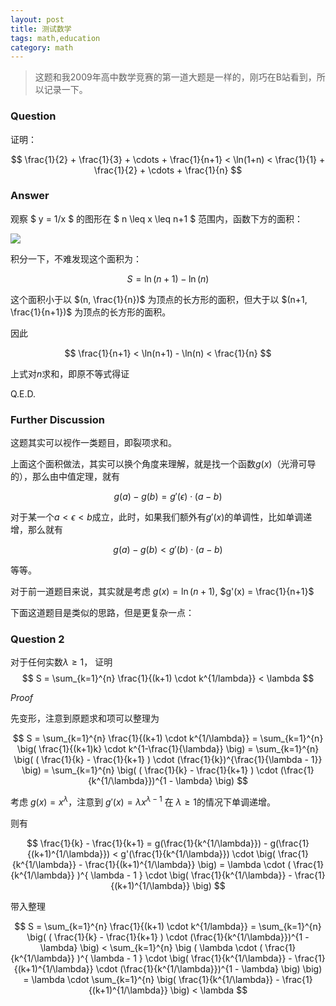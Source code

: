 ```yaml
---
layout: post
title: 测试数学
tags: math,education
category: math
---
```


> 这题和我2009年高中数学竞赛的第一道大题是一样的，刚巧在B站看到，所以记录一下。

### Question

证明：

$$
    \frac{1}{2} + \frac{1}{3} + \cdots + \frac{1}{n+1}
    < \ln(1+n) 
    < 
    \frac{1}{1} + \frac{1}{2} + \cdots + \frac{1}{n}
$$

### Answer

观察 $ y = 1/x $ 的图形在 $ n \leq x \leq n+1 $ 范围内，函数下方的面积：

![](https://crsando.github.io/images/2024-10-18/demo.png)

积分一下，不难发现这个面积为：

$$
    S = \ln(n+1) - \ln(n)
$$

这个面积小于以 $(n, \frac{1}{n})$ 为顶点的长方形的面积，但大于以 $(n+1, \frac{1}{n+1})$ 为顶点的长方形的面积。

因此

$$
    \frac{1}{n+1} < \ln(n+1) - \ln(n) < \frac{1}{n}
$$

上式对$n$求和，即原不等式得证

Q.E.D.

### Further Discussion

这题其实可以视作一类题目，即裂项求和。

上面这个面积做法，其实可以换个角度来理解，就是找一个函数$g(x)$（光滑可导的），那么由中值定理，就有

$$
    g(a) - g(b) = g'(\epsilon) \cdot (a - b)
$$

对于某一个$a < \epsilon < b$成立，此时，如果我们额外有$g'(x)$的单调性，比如单调递增，那么就有

$$
    g(a) - g(b) < g'(b) \cdot (a - b)
$$

等等。

对于前一道题目来说，其实就是考虑 $g(x) = \ln(n+1)$, $g'(x) = \frac{1}{n+1}$

下面这道题目是类似的思路，但是更复杂一点：

### Question 2

对于任何实数$\lambda \geq 1$， 证明
$$
    S = \sum_{k=1}^{n} \frac{1}{(k+1) \cdot k^{1/lambda}} < \lambda
$$

*Proof*

先变形，注意到原题求和项可以整理为

$$
    S = \sum_{k=1}^{n} \frac{1}{(k+1) \cdot k^{1/\lambda}}
        = \sum_{k=1}^{n} \big( \frac{1}{(k+1)k} \cdot k^{1-\frac{1}{\lambda}} \big)
        = \sum_{k=1}^{n} \big( ( \frac{1}{k} - \frac{1}{k+1} ) 
            \cdot (\frac{1}{k})^{\frac{1}{\lambda - 1}} \big)
        = \sum_{k=1}^{n} \big( ( \frac{1}{k} - \frac{1}{k+1} ) 
            \cdot (\frac{1}{k^{1/\lambda}})^{1 - \lambda} \big)
$$

考虑 $g(x) = x^{\lambda}$，注意到 $g'(x) = \lambda x ^{ \lambda - 1 }$ 在 $\lambda \geq 1$的情况下单调递增。

则有

$$
    \frac{1}{k} - \frac{1}{k+1} 
    = g(\frac{1}{k^{1/\lambda}}) - g(\frac{1}{(k+1)^{1/\lambda}}) 
        < g'(\frac{1}{k^{1/\lambda}}) 
            \cdot \big( 
                    \frac{1}{k^{1/\lambda}} - \frac{1}{(k+1)^{1/\lambda}}
                \big)
        = \lambda \cdot ( \frac{1}{k^{1/\lambda}} )^{ \lambda - 1 }
            \cdot \big( 
                    \frac{1}{k^{1/\lambda}} - \frac{1}{(k+1)^{1/\lambda}}
                \big)
$$

带入整理

$$
    S = \sum_{k=1}^{n} \frac{1}{(k+1) \cdot k^{1/lambda}}
        = \sum_{k=1}^{n} \big( ( \frac{1}{k} - \frac{1}{k+1} ) 
            \cdot (\frac{1}{k^{1/\lambda}})^{1 - \lambda} \big)
        < \sum_{k=1}^{n} 
            \big ( 
            \lambda \cdot 
            ( \frac{1}{k^{1/\lambda}} )^{ \lambda - 1 }
            \cdot \big( 
                    \frac{1}{k^{1/\lambda}} - \frac{1}{(k+1)^{1/\lambda}}
            \cdot (\frac{1}{k^{1/\lambda}})^{1 - \lambda} \big)
            \big)
        = \lambda \cdot \sum_{k=1}^{n} 
            \big( 
                    \frac{1}{k^{1/\lambda}} - \frac{1}{(k+1)^{1/\lambda}}
                \big)
        < \lambda
$$